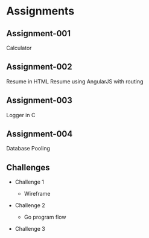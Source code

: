 # Assignments

## Assignment-001
Calculator

## Assignment-002
Resume in HTML
Resume using AngularJS with routing

## Assignment-003
Logger in C

## Assignment-004
Database Pooling

## Challenges
  * Challenge 1
    * Wireframe
    
  * Challenge 2
    * Go program flow
    
  * Challenge 3

